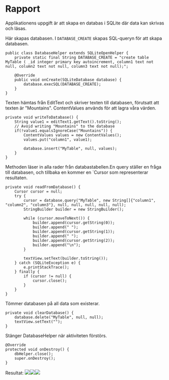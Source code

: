 
# Rapport

Applikationens uppgift är att skapa en databas i SQLite där data kan skrivas och läsas. 

Här skapas databasen. I `DATABASE_CREATE` skapas SQL-queryn för att skapa databasen.  
```
public class DatabaseHelper extends SQLiteOpenHelper {
    private static final String DATABASE_CREATE = "create table MyTable ( _id integer primary key autoincrement, column1 text not null, column2 text not null, column3 text not null);";

    @Override
    public void onCreate(SQLiteDatabase database) {
        database.execSQL(DATABASE_CREATE);
    }
}
```

Texten hämtas från EditText och skriver texten till databasen, förutsatt att texten är "Mountains". ContentValues används för att lagra våra värden.
```
private void writeToDatabase() {
    String value1 = editText1.getText().toString();
    // Avoid writing "Mountains" to the database
    if(!value1.equalsIgnoreCase("Mountains")) {
        ContentValues values = new ContentValues();
        values.put("column1", value1);

        database.insert("MyTable", null, values);
    }
}
```

Methoden läser in alla rader från databastabellen.En query ställer en fråga till databasen, och tillbaka en kommer en `Cursor som representerar resultaten.
```
private void readFromDatabase() {
    Cursor cursor = null;
    try {
        cursor = database.query("MyTable", new String[]{"column1", "column2", "column3"}, null, null, null, null, null);
        StringBuilder builder = new StringBuilder();

        while (cursor.moveToNext()) {
            builder.append(cursor.getString(0));
            builder.append(" ");
            builder.append(cursor.getString(1));
            builder.append(" ");
            builder.append(cursor.getString(2));
            builder.append("\n");
        }

        textView.setText(builder.toString());
    } catch (SQLiteException e) {
        e.printStackTrace();
    } finally {
        if (cursor != null) {
            cursor.close();
        }
    }
}
```

Tömmer databasen på all data som existerar.
```
private void clearDatabase() {
    database.delete("MyTable", null, null);
    textView.setText("");
}
```

Stänger DatabaseHelper när aktiviteten förstörs.
```
@Override
protected void onDestroy() {
    dbHelper.close();
    super.onDestroy();
}
```

Resultat:
![](a22hanfa_base.png)![](a22hanfa_data_written.png)![](a22hanfa_input.png)